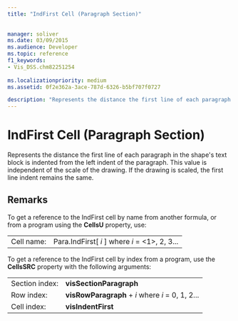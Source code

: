 ```yaml
---
title: "IndFirst Cell (Paragraph Section)"
 
 
manager: soliver
ms.date: 03/09/2015
ms.audience: Developer
ms.topic: reference
f1_keywords:
- Vis_DSS.chm82251254
 
ms.localizationpriority: medium
ms.assetid: 0f2e362a-3ace-787d-6326-b5bf707f0727

description: "Represents the distance the first line of each paragraph in the shape's text block is indented from the left indent of the paragraph. This value is independent of the scale of the drawing. If the drawing is scaled, the first line indent remains the same."
---
```


# IndFirst Cell (Paragraph Section)

Represents the distance the first line of each paragraph in the shape's text block is indented from the left indent of the paragraph. This value is independent of the scale of the drawing. If the drawing is scaled, the first line indent remains the same.
  
## Remarks

To get a reference to the IndFirst cell by name from another formula, or from a program using the **CellsU** property, use: 
  
|||
|:-----|:-----|
| Cell name:  <br/> | Para.IndFirst[  *i*  ]            where  *i*  = <1>, 2, 3... |
   
To get a reference to the IndFirst cell by index from a program, use the **CellsSRC** property with the following arguments: 
  
|||
|:-----|:-----|
| Section index:  <br/> |**visSectionParagraph** <br/> |
| Row index:  <br/> |**visRowParagraph** +  *i*            where  *i*  = 0, 1, 2... |
| Cell index:  <br/> |**visIndentFirst** <br/> |
   

